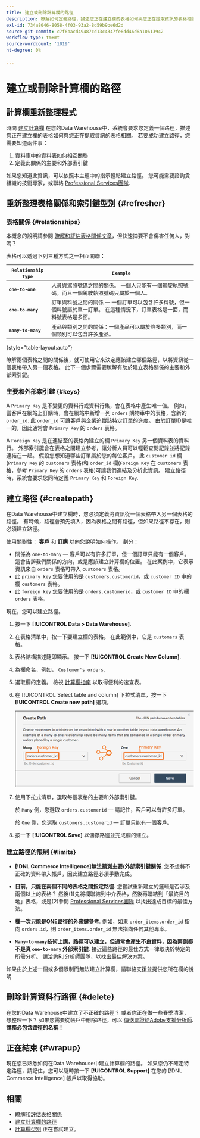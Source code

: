 ```yaml
---
title: 建立或刪除計算欄的路徑
description: 瞭解如何定義路徑，描述您正在建立欄的表格如何與您正在提取資訊的表格相關。
exl-id: 734a8046-8058-4f03-93a2-8d59b9be6d2d
source-git-commit: c7f6bacd49487cd13c4347fe6dd46d6a10613942
workflow-type: tm+mt
source-wordcount: '1019'
ht-degree: 0%

---
```


# 建立或刪除計算欄的路徑

## 計算欄重新整理程式

時間 [建立計算欄](../data-warehouse-mgr/creating-calculated-columns.md) 在您的Data Warehouse中，系統會要求您定義一個路徑，描述您正在建立欄的表格如何與您正在提取資訊的表格相關。 若要成功建立路徑，您需要知道兩件事：

1. 資料庫中的資料表如何相互關聯
1. 定義此關係的主要和外部索引鍵

如果您知道此資訊，可以依照本主題中的指示輕鬆建立路徑。 您可能需要諮詢貴組織的技術專家，或聯絡 [Professional Services團隊](https://experienceleague.adobe.com/docs/commerce-knowledge-base/kb/troubleshooting/miscellaneous/mbi-service-policies.html).

## 重新整理表格關係和索引鍵型別 {#refresher}

### 表格關係 {#relationships}

本概念的說明請參閱 [瞭解和評估表格關係文章](../../data-analyst/data-warehouse-mgr/table-relationships.md)，但快速摘要不會傷害任何人，對嗎？

表格可以透過下列三種方式之一相互關聯：

| **`Relationship Type`** | **`Example`** |
|-----|-----|
| **`one-to-one`** | 人員與駕照號碼之間的關係。 一個人只能有一個駕駛執照號碼，而且一個駕駛執照號碼只屬於一個人。 |
| **`one-to-many`** | 訂單與料號之間的關係 — 一個訂單可以包含許多料號，但一個料號屬於單一訂單。 在這種情況下，訂單表格是一面，而料號表格是多面。 |
| **`many-to-many`** | 產品與類別之間的關係：一個產品可以屬於許多類別，而一個類別可以包含許多產品。 |

{style="table-layout:auto"}

瞭解兩個表格之間的關係後，就可使用它來決定應該建立哪個路徑，以將資訊從一個表格帶入另一個表格。 此下一個步驟需要瞭解有助於建立表格關係的主要和外部索引鍵。

### 主要和外部索引鍵 {#keys}

A `Primary Key` 是不變更的資料行或資料行集，會在表格中產生唯一值。 例如，當客戶在網站上訂購時，會在網站中新增一列 `orders` 購物車中的表格，含新的 `order_id`. 此 `order_id` 可讓客戶與企業追蹤該特定訂單的進度。 由於訂單ID是唯一的，因此通常會 `Primary Key` 的 `orders` 表格。

A `Foreign Key` 是在連結至的表格內建立的欄 `Primary Key` 另一個資料表的資料行。 外部索引鍵會在表格之間建立參考，讓分析人員可以輕鬆查閱記錄並將記錄連結在一起。 假設您想知道哪些訂單屬於您的每位客戶。 此 `customer id` 欄(`Primary Key` 的 `customers` 表格)和 `order_id` 欄(`Foreign Key` 在 `customers` 表格，參考 `Primary Key` 的 `orders` 表格)可讓我們連結及分析此資訊。 建立路徑時，系統會要求您同時定義 `Primary Key` 和 `Foreign Key`.

## 建立路徑 {#createpath}

在Data Warehouse中建立欄時，您必須定義將資訊從一個表格帶入另一個表格的路徑。 有時候，路徑會預先填入，因為表格之間有路徑，但如果路徑不存在，則必須建立路徑。

使用關聯性： **客戶** 和 **訂購** 以向您說明如何操作。 劃分：

* 關係為 `one-to-many`  — 客戶可以有許多訂單，但一個訂單只能有一個客戶。 這會告訴我們關係的方向，或是應該建立計算欄的位置。 在此案例中，它表示資訊來自 `orders` 表格可帶入 `customers` 表格。
* 此 `primary key` 您要使用的是 `customers.customerid`，或 `customer ID` 中的欄 `customers` 表格。
* 此 `foreign key` 您要使用的是 `orders.customerid`，或 `customer ID` 中的欄 `orders` 表格。

現在，您可以建立路徑。

1. 按一下 **[!UICONTROL Data > Data Warehouse]**.
1. 在表格清單中，按一下要建立欄的表格。 在此範例中，它是 `customers` 表格。
1. 表格結構描述隨即顯示。 按一下 **[!UICONTROL Create New Column]**.
1. 為欄命名，例如， `Customer's orders`.
1. 選取欄的定義。 檢視 [計算欄指南](../data-warehouse-mgr/creating-calculated-columns.md) 以取得便利的速查表。
1. 在 [!UICONTROL Select table and column] 下拉式清單，按一下 **[!UICONTROL Create new path]** 選項。

   ![建立計算欄模式的路徑](../../assets/Creating_Paths_modal.png)

1. 使用下拉式清單，選取每個表格的主要和外部索引鍵。

   於 `Many` 側，您選取 `orders.customerid`  — 請記住，客戶可以有許多訂單。

   於 `One` 側，您選取 `customers.customerid`  — 訂單只能有一個客戶。

1. 按一下 **[!UICONTROL Save]** 以儲存路徑並完成欄的建立。

### 建立路徑的限制 {#limits}

* **[!DNL Commerce Intelligence]無法猜測主要/外部索引鍵關係**. 您不想將不正確的資料帶入帳戶，因此建立路徑必須手動完成。

* **目前，只能在兩個不同的表格之間指定路徑**. 您嘗試重新建立的邏輯是否涉及兩個以上的表格？ 然後(1)先將欄聯結到中介表格，然後再聯結到「最終目的地」表格，或是(2)參閱 [Professional Services團隊](https://experienceleague.adobe.com/docs/commerce-knowledge-base/kb/troubleshooting/miscellaneous/mbi-service-policies.html) 以找出達成目標的最佳方法。

* **欄一次只能是ONE路徑的外來鍵參考**. 例如，如果 `order_items.order_id` 指向 `orders.id`，則 `order_items.order_id` 無法指向任何其他專案。

* **`Many-to-many`技術上講，路徑可以建立，但通常會產生不良資料，因為兩側都不是真 `one-to-many` 外部索引鍵**. 接近這些路徑的最佳方式一律取決於特定的所需分析。 請洽詢RJ分析師團隊，以找出最佳解決方案。

如果由於上述一個或多個限制而無法建立計算欄，請聯絡支援並提供您所在欄的說明

## 刪除計算資料行路徑 {#delete}

在您的Data Warehouse中建立了不正確的路徑？ 或者你正在做一些春季清潔，想整理一下？ 如果您需要從帳戶中刪除路徑，可以 [傳送票證給Adobe支援分析師](../../guide-overview.md#Submitting-a-Support-Ticket). **請務必包含路徑的名稱！**

## 正在結束 {#wrapup}

現在您已熟悉如何在Data Warehouse中建立計算欄的路徑。 如果您仍不確定特定路徑，請記住，您可以隨時按一下 **[!UICONTROL Support]** 在您的 [!DNL Commerce Intelligence] 帳戶以取得協助。

## 相關

* [瞭解和評估表格關係](../data-warehouse-mgr/table-relationships.md)
* [建立計算欄的路徑](../data-warehouse-mgr/create-paths-calc-columns.md)
* [計算欄型別](../data-warehouse-mgr/calc-column-types.md) 正在嘗試建立。
